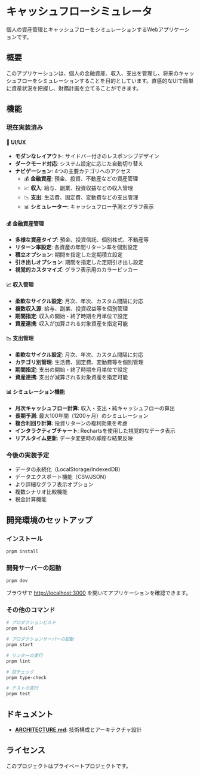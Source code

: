 # キャッシュフローシミュレータ

個人の資産管理とキャッシュフローをシミュレーションするWebアプリケーションです。

## 概要

このアプリケーションは、個人の金融資産、収入、支出を管理し、将来のキャッシュフローをシミュレーションすることを目的としています。直感的なUIで簡単に資産状況を把握し、財務計画を立てることができます。

## 機能

### 現在実装済み

#### 🎨 UI/UX
- **モダンなレイアウト**: サイドバー付きのレスポンシブデザイン
- **ダークモード対応**: システム設定に応じた自動切り替え
- **ナビゲーション**: 4つの主要カテゴリへのアクセス
  - 💰 **金融資産**: 預金、投資、不動産などの資産管理
  - 📈 **収入**: 給与、副業、投資収益などの収入管理
  - 📉 **支出**: 生活費、固定費、変動費などの支出管理
  - 📊 **シミュレーター**: キャッシュフロー予測とグラフ表示

#### 💰 金融資産管理
- **多様な資産タイプ**: 預金、投資信託、個別株式、不動産等
- **リターン率設定**: 各資産の年間リターン率を個別設定
- **積立オプション**: 期間を指定した定期積立設定
- **引き出しオプション**: 期間を指定した定期引き出し設定
- **視覚的カスタマイズ**: グラフ表示用のカラーピッカー

#### 📈 収入管理
- **柔軟なサイクル設定**: 月次、年次、カスタム間隔に対応
- **複数収入源**: 給与、副業、投資収益等を個別管理
- **期間指定**: 収入の開始・終了時期を月単位で設定
- **資産連携**: 収入が加算される対象資産を指定可能

#### 📉 支出管理
- **柔軟なサイクル設定**: 月次、年次、カスタム間隔に対応
- **カテゴリ別管理**: 生活費、固定費、変動費等を個別管理
- **期間指定**: 支出の開始・終了時期を月単位で設定
- **資産連携**: 支出が減算される対象資産を指定可能

#### 📊 シミュレーション機能
- **月次キャッシュフロー計算**: 収入・支出・純キャッシュフローの算出
- **長期予測**: 最大100年間（1200ヶ月）のシミュレーション
- **複合利回り計算**: 投資リターンの複利効果を考慮
- **インタラクティブチャート**: Rechartsを使用した視覚的なデータ表示
- **リアルタイム更新**: データ変更時の即座な結果反映

### 今後の実装予定
- データの永続化（LocalStorage/IndexedDB）
- データエクスポート機能（CSV/JSON）
- より詳細なグラフ表示オプション
- 複数シナリオ比較機能
- 税金計算機能

## 開発環境のセットアップ

### インストール

```bash
pnpm install
```

### 開発サーバーの起動

```bash
pnpm dev
```

ブラウザで [http://localhost:3000](http://localhost:3000) を開いてアプリケーションを確認できます。

### その他のコマンド

```bash
# プロダクションビルド
pnpm build

# プロダクションサーバーの起動
pnpm start

# リンターの実行
pnpm lint

# 型チェック
pnpm type-check

# テストの実行
pnpm test
```

## ドキュメント

- **[ARCHITECTURE.md](./ARCHITECTURE.md)**: 技術構成とアーキテクチャ設計

## ライセンス

このプロジェクトはプライベートプロジェクトです。
